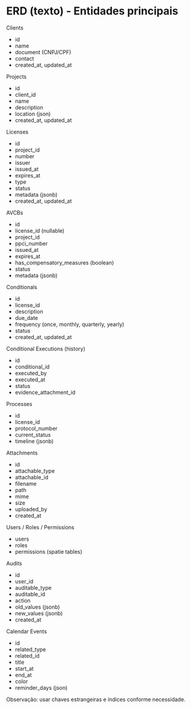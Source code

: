 # ERD (texto) - Entidades principais

Clients
- id
- name
- document (CNPJ/CPF)
- contact
- created_at, updated_at

Projects
- id
- client_id
- name
- description
- location (json)
- created_at, updated_at

Licenses
- id
- project_id
- number
- issuer
- issued_at
- expires_at
- type
- status
- metadata (jsonb)
- created_at, updated_at

AVCBs
- id
- license_id (nullable)
- project_id
- ppci_number
- issued_at
- expires_at
- has_compensatory_measures (boolean)
- status
- metadata (jsonb)

Conditionals
- id
- license_id
- description
- due_date
- frequency (once, monthly, quarterly, yearly)
- status
- created_at, updated_at

Conditional Executions (history)
- id
- conditional_id
- executed_by
- executed_at
- status
- evidence_attachment_id

Processes
- id
- license_id
- protocol_number
- current_status
- timeline (jsonb)

Attachments
- id
- attachable_type
- attachable_id
- filename
- path
- mime
- size
- uploaded_by
- created_at

Users / Roles / Permissions
- users
- roles
- permissions (spatie tables)

Audits
- id
- user_id
- auditable_type
- auditable_id
- action
- old_values (jsonb)
- new_values (jsonb)
- created_at

Calendar Events
- id
- related_type
- related_id
- title
- start_at
- end_at
- color
- reminder_days (json)

Observação: usar chaves estrangeiras e índices conforme necessidade.

